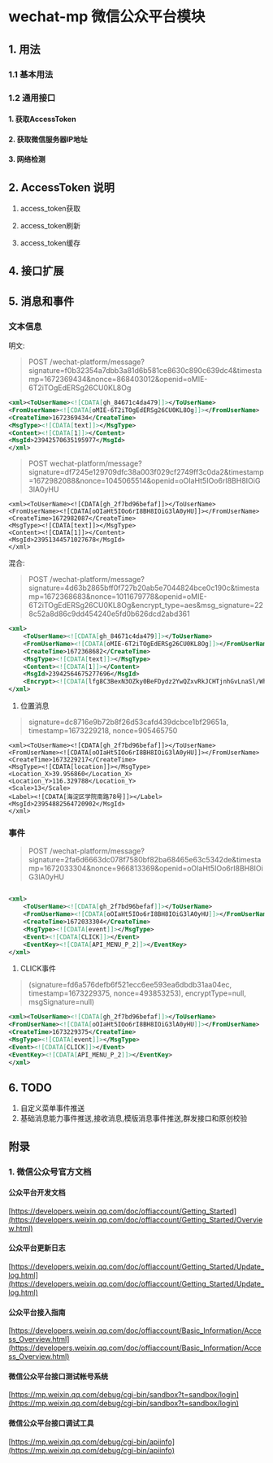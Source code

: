 # wechat-mp 微信公众平台模块

## 1. 用法

<!-- 罗列各接口的使用API -->

### 1.1 基本用法

### 1.2 通用接口

#### 1. 获取AccessToken

#### 2. 获取微信服务器IP地址

#### 3. 网络检测

## 2. AccessToken 说明

1. access_token获取

2. access_token刷新

3. access_token缓存

## 4. 接口扩展

## 5. 消息和事件

### 文本信息

明文:
> POST /wechat-platform/message?signature=f0b32354a7dbb3a81d6b581ce8630c890c639dc4&timestamp=1672369434&nonce=868403012&openid=oMIE-6T2iTOgEdERSg26CU0KL8Og

```xml
<xml><ToUserName><![CDATA[gh_84671c4da479]]></ToUserName>
<FromUserName><![CDATA[oMIE-6T2iTOgEdERSg26CU0KL8Og]]></FromUserName>
<CreateTime>1672369434</CreateTime>
<MsgType><![CDATA[text]]></MsgType>
<Content><![CDATA[1]]></Content>
<MsgId>23942570635195977</MsgId>
</xml>
```
> POST wechat-platform/message?signature=df7245e129709dfc38a003f029cf2749ff3c0da2&timestamp=1672982088&nonce=1045065514&openid=oOIaHt5IOo6rI8BH8IOiG3lA0yHU
```
<xml><ToUserName><![CDATA[gh_2f7bd96befaf]]></ToUserName>
<FromUserName><![CDATA[oOIaHt5IOo6rI8BH8IOiG3lA0yHU]]></FromUserName>
<CreateTime>1672982087</CreateTime>
<MsgType><![CDATA[text]]></MsgType>
<Content><![CDATA[1]]></Content>
<MsgId>23951344571027678</MsgId>
</xml>
```

混合:
> POST /wechat-platform/message?signature=4d63b2865bff0f727b20ab5e7044824bce0c190c&timestamp=1672368683&nonce=1011679778&openid=oMIE-6T2iTOgEdERSg26CU0KL8Og&encrypt_type=aes&msg_signature=228c52a8d86c9dd454240e5fd0b626dcd2abd361

```xml
<xml>
    <ToUserName><![CDATA[gh_84671c4da479]]></ToUserName>
    <FromUserName><![CDATA[oMIE-6T2iTOgEdERSg26CU0KL8Og]]></FromUserName>
    <CreateTime>1672368682</CreateTime>
    <MsgType><![CDATA[text]]></MsgType>
    <Content><![CDATA[1]]></Content>
    <MsgId>23942564675277696</MsgId>
    <Encrypt><![CDATA[lfg8C3BexN3OZky0BeFDydz2YwQZxvRkJCHTjnhGvLnaSl/Whb4mLWehqGME/klOCbMyisJQ6atP9ujmZCV5Suu/tdKg9P2WHNkWVxxFpvWMHA/bG7nIF+4TnlLPIaxdpisZHZ2cxbrceIkWQCJaOJ8LWTU4tyXsuuugdLA3juYrMNtJZgN6iIZExuLY4D3vooxVu4234ve5XK3foK0zAGTDBdUvJXBC2FX4eOcal/0fDBw9kjzmP+5brEimi6MMnoqMMPHBD1izvm97ovov5Mg0qqkKfVD1wf/JeQo38O8xTy3S+Dg+Cs8l7fyMu1/g6qucsQ3Iveo7rZa4qZpdMh9EA5V9/bLLJHoxj00Fq0dqrxHC9+SW+2f5oXukjqyxCcdVVEZgk7vJVJfh4SyVO9RE1cudgQVv0Ay0iCmuUcE=]]></Encrypt>
</xml>

```

1. 位置消息

> signature=dc8716e9b72b8f26d53cafd439dcbce1bf29651a, timestamp=1673229218, nonce=905465750

```
<xml><ToUserName><![CDATA[gh_2f7bd96befaf]]></ToUserName>
<FromUserName><![CDATA[oOIaHt5IOo6rI8BH8IOiG3lA0yHU]]></FromUserName>
<CreateTime>1673229217</CreateTime>
<MsgType><![CDATA[location]]></MsgType>
<Location_X>39.956860</Location_X>
<Location_Y>116.329788</Location_Y>
<Scale>13</Scale>
<Label><![CDATA[海淀区学院南路78号]]></Label>
<MsgId>23954882564720902</MsgId>
</xml>
```


### 事件

> POST /wechat-platform/message?signature=2fa6d6663dc078f7580bf82ba68465e63c5342de&timestamp=1672033304&nonce=966813369&openid=oOIaHt5IOo6rI8BH8IOiG3lA0yHU

```xml

<xml>
    <ToUserName><![CDATA[gh_2f7bd96befaf]]></ToUserName>
    <FromUserName><![CDATA[oOIaHt5IOo6rI8BH8IOiG3lA0yHU]]></FromUserName>
    <CreateTime>1672033304</CreateTime>
    <MsgType><![CDATA[event]]></MsgType>
    <Event><![CDATA[CLICK]]></Event>
    <EventKey><![CDATA[API_MENU_P_2]]></EventKey>
</xml>

```

1. CLICK事件
> (signature=fd6a576defb6f521ecc6ee593ea6dbdb31aa04ec, timestamp=1673229375, nonce=493853253), encryptType=null, msgSignature=null)

```xml
<xml><ToUserName><![CDATA[gh_2f7bd96befaf]]></ToUserName>
<FromUserName><![CDATA[oOIaHt5IOo6rI8BH8IOiG3lA0yHU]]></FromUserName>
<CreateTime>1673229375</CreateTime>
<MsgType><![CDATA[event]]></MsgType>
<Event><![CDATA[CLICK]]></Event>
<EventKey><![CDATA[API_MENU_P_2]]></EventKey>
</xml>
```

## 6. TODO

1. 自定义菜单事件推送
2. 基础消息能力事件推送,接收消息,模版消息事件推送,群发接口和原创校验

## 附录

### 1. 微信公众号官方文档

#### 公众平台开发文档

[https://developers.weixin.qq.com/doc/offiaccount/Getting_Started](https://developers.weixin.qq.com/doc/offiaccount/Getting_Started/Overview.html)

#### 公众平台更新日志

[https://developers.weixin.qq.com/doc/offiaccount/Getting_Started/Update_log.html](https://developers.weixin.qq.com/doc/offiaccount/Getting_Started/Update_log.html)

#### 公众平台接入指南

[https://developers.weixin.qq.com/doc/offiaccount/Basic_Information/Access_Overview.html](https://developers.weixin.qq.com/doc/offiaccount/Basic_Information/Access_Overview.html)

#### 微信公众平台接口测试帐号系统

[https://mp.weixin.qq.com/debug/cgi-bin/sandbox?t=sandbox/login](https://mp.weixin.qq.com/debug/cgi-bin/sandbox?t=sandbox/login)

#### 微信公众平台接口调试工具

[https://mp.weixin.qq.com/debug/cgi-bin/apiinfo](https://mp.weixin.qq.com/debug/cgi-bin/apiinfo)